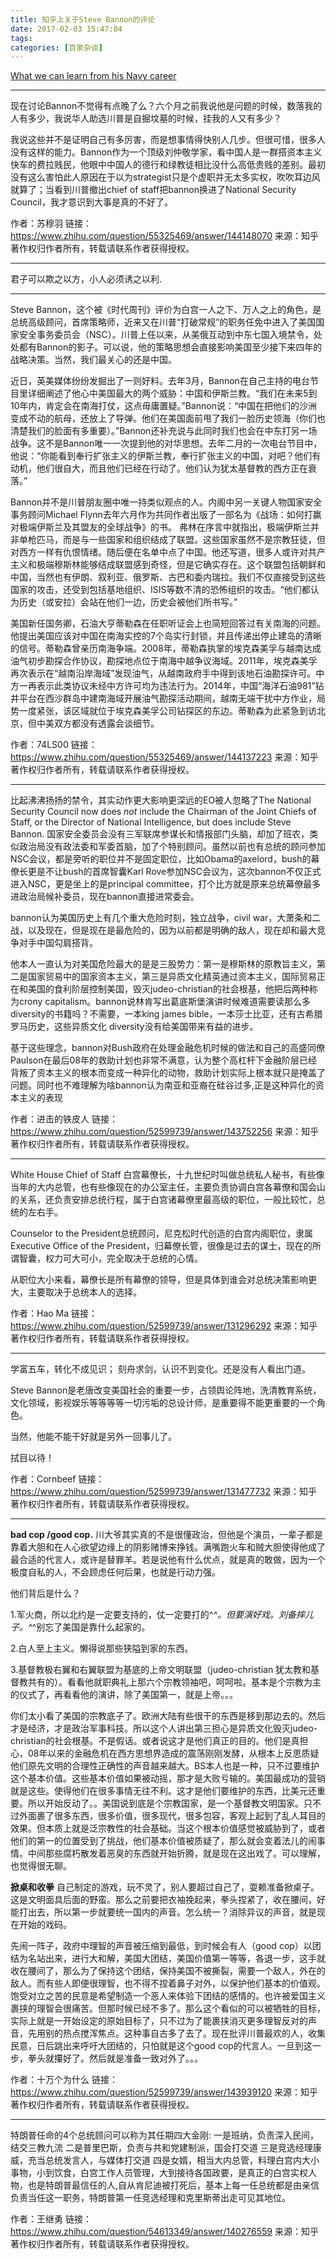 ```yaml
---
title: 知乎上关于Steve Bannon的评论
date: 2017-02-03 15:47:04
tags:
categories: [百家杂谈]
---
```


[What we can learn from his Navy career](https://www.navytimes.com/articles/nav-bannon-career)


***

现在讨论Bannon不觉得有点晚了么？六个月之前我说他是问题的时候，数落我的人有多少，我说华人助选川普是自掘坟墓的时候，挂我的人又有多少？

我说这些并不是证明自己有多厉害，而是想事情得快别人几步。但很可惜，很多人没有这样的能力。Bannon作为一个顶级刘仲敬学家，看中国人是一群搭资本主义快车的费拉贱民，他眼中中国人的德行和绿教徒相比没什么高低贵贱的差别。最初没有这么害怕此人原因在于以为strategist只是个虚职并无太多实权，吹吹耳边风就算了；当看到川普撤出chief of staff把bannon换进了National Security Council，我才意识到大事是真的不好了。

作者：苏穆羽
链接：https://www.zhihu.com/question/55325469/answer/144148070
来源：知乎
著作权归作者所有，转载请联系作者获得授权。

***

君子可以欺之以方，小人必须诱之以利.

***

Steve Bannon，这个被《时代周刊》评价为白宫一人之下、万人之上的角色，是总统高级顾问，首席策略师，近来又在川普“打破常规”的职务任免中进入了美国国家安全事务委员会（NSC）。川普上任以来，从美俄互动到中东七国入境禁令，处处都有Bannon的影子。可以说，他的策略思想会直接影响美国至少接下来四年的战略决策。当然，我们最关心的还是中国。

近日，英美媒体纷纷发掘出了一则好料。去年3月，Bannon在自己主持的电台节目里详细阐述了他心中美国最大的两个威胁：中国和伊斯兰教。“我们在未来5到10年内，肯定会在南海打仗，这点毋庸置疑。”Bannon说：“中国在把他们的沙洲变成不动的航母，还放上了导弹。他们在美国面前甩了我们一脸历史领海（你们也清楚我们的脸面有多重要）。”Bannon还补充说与此同时我们也会在中东打另一场战争。这不是Bannon唯一一次提到他的对华思想。去年二月的一次电台节目中，他说：“你能看到奉行扩张主义的伊斯兰教，奉行扩张主义的中国，对吧？他们有动机，他们很自大，而且他们已经在行动了。他们认为犹太基督教的西方正在衰落。”

Bannon并不是川普朋友圈中唯一持类似观点的人。内阁中另一关键人物国家安全事务顾问Michael Flynn去年六月作为共同作者出版了一部名为《战场：如何打赢对极端伊斯兰及其盟友的全球战争》的书。 弗林在序言中就指出，极端伊斯兰并非单枪匹马，而是与一些国家和组织结成了联盟。这些国家虽然不是宗教狂徒，但对西方一样有仇恨情绪。随后便在名单中点了中国。他还写道，很多人或许对共产主义和极端穆斯林能够结成联盟感到奇怪，但是它确实存在。这个联盟包括朝鲜和中国，当然也有伊朗、叙利亚、俄罗斯、古巴和委内瑞拉。我们不仅直接受到这些国家的攻击，还受到包括基地组织、ISIS等数不清的恐怖组织的攻击。“他们都认为历史（或安拉）会站在他们一边，历史会被他们所书写。”

美国新任国务卿，石油大亨蒂勒森在任职听证会上也简短回答过有关南海的问题。他提出美国应该对中国在南海实控的7个岛实行封锁，并且传递出停止建岛的清晰的信号。蒂勒森曾亲历南海争端。2008年，蒂勒森执掌的埃克森美孚与越南达成油气初步勘探合作协议，勘探地点位于南海中越争议海域。2011年，埃克森美孚再次表示在“越南沿岸海域”发现油气，从越南政府手中得到该地石油勘探许可。中方一再表示此类协议未经中方许可均为违法行为。2014年，中国“海洋石油981”钻井平台在西沙群岛中建南海域开展油气勘探活动期间，越南无端干扰中方作业，局势一度紧张，该区域就位于埃克森美孚公司钻探区的东边。蒂勒森为此紧急到访北京，但中美双方都没有透露会谈细节。

作者：74LS00
链接：https://www.zhihu.com/question/55325469/answer/144137223
来源：知乎
著作权归作者所有，转载请联系作者获得授权。

***

比起沸沸扬扬的禁令，其实动作更大影响更深远的EO被人忽略了The National Security Council now does *not* include the Chairman of the Joint Chiefs of Staff, or the Director of National Intelligence, but does include Steve Bannon. 国家安全委员会没有三军联席参谋长和情报部门头脑，却加了班农，类似政治局没有政法委和军委首脑，加了个特别顾问。虽然以前也有总统的顾问参加NSC会议，都是旁听的职位并不是固定职位，比如Obama的axelord，bush的幕僚长更是不让bush的首席智囊Karl Rove参加NSC会议为，这次bannon不仅正式进入NSC，更是坐上的是principal committee，打个比方就是原来总统幕僚最多进政治局候补委员，现在bannon直接进常委会。

bannon认为美国历史上有几个重大危险时刻，独立战争，civil war，大萧条和二战，以及现在，但是现在是最危险的，因为以前都是明确的敌人，现在却和最大竞争对手中国勾肩搭背。

他本人一直认为对美国危险最大的是是三股势力：第一是穆斯林的原教旨主义，第二是国家贸易中的国家资本主义，第三是异质文化精英通过资本主义，国际贸易正在和美国的食利阶层控制美国，毁灭judeo-christian的社会根基，他把后两种称为crony capitalism。bannon说林肯写出葛底斯堡演讲时候难道需要读那么多diversity的书籍吗？不需要，一本king james bible，一本莎士比亚，还有古希腊罗马历史，这些异质文化 diversity没有给美国带来有益的进步。

基于这些理念，bannon对Bush政府在处理金融危机时候的做法和自己的高盛同僚Paulson在最后08年的救助计划也非常不满意，认为整个高杠杆下金融阶层已经背叛了资本主义的根本而变成一种异化的动物，救助计划实际上根本就只是掩盖了问题。同时也不难理解为啥bannon认为南亚和亚裔在硅谷过多,正是这种异化的资本主义的表现

作者：进击的铁皮人
链接：https://www.zhihu.com/question/52599739/answer/143752256
来源：知乎
著作权归作者所有，转载请联系作者获得授权。

***

White House Chief of Staff 白宫幕僚长，十九世纪时叫做总统私人秘书，有些像当年的大内总管，也有些像现在的办公室主任，主要负责协调白宫各幕僚和国会山的关系，还负责安排总统行程，属于白宫诸幕僚里最高级的职位，一般比较忙，总统的左右手。

Counselor to the President总统顾问，尼克松时代创造的白宫内阁职位，隶属 Executive Office of the President，归幕僚长管，很像是过去的谋士，现在的所谓智囊，权力可大可小，完全取决于总统的心情。

从职位大小来看，幕僚长是所有幕僚的领导，但是具体到谁会对总统决策影响更大，主要取决于总统本人的选择。

作者：Hao Ma
链接：https://www.zhihu.com/question/52599739/answer/131296292
来源：知乎
著作权归作者所有，转载请联系作者获得授权。

***

学富五车，转化不成见识； 刻舟求剑，认识不到变化。还是没有人看出门道。

Steve Bannon是老唐改变美国社会的重要一步，占领舆论阵地，洗清教育系统，文化领域，影视娱乐等等等等一切污垢的总设计师，是重要得不能更重要的一个角色。

当然，他能不能干好就是另外一回事儿了。

拭目以待！

作者：Cornbeef
链接：https://www.zhihu.com/question/52599739/answer/131477732
来源：知乎
著作权归作者所有，转载请联系作者获得授权。

***

**bad cop /good cop.**
川大爷其实真的不是很懂政治，但他是个演员，一辈子都是靠着大胆和在人心欲望边缘上的阴影赌博来挣钱。满嘴跑火车和贼大胆使得他成了最合适的代言人，或许是替罪羊。若是说他有什么优点，就是真的敢做，因为一个极度自私的人，不会顾虑任何后果，也就是行动力强。

他们背后是什么？

1.军火商，所以北约是一定要支持的，仗一定要打的^_^。但要演好戏。刘备摔儿子。^_^别忘了美国是靠什么起家的。

2.白人至上主义。懒得说那些狭隘到家的东西。

3.基督教极右翼和右翼联盟为基底的上帝文明联盟（judeo-christian 犹太教和基督教共有的）。看看他就职典礼上那六个宗教领袖吧，呵呵啦。基本是个宗教为主的仪式了，再看看他的演讲，除了美国第一，就是上帝。。。

你们太小看了美国的宗教底子了。欧洲大陆有些很干的东西是移到那边去的。然后才是经济，才是政治军事科技。所以这个人讲出第三担心是异质文化毁灭judeo-christian的社会根基。不是假话。或者说这才是他们真正的目的。他们是真担心，08年以来的金融危机在西方思想界造成的震荡刚刚发酵，从根本上反思质疑他们原先文明的合理性正确性的声音越来越大。BS本人也是一种，只不过要维护这个基本价值。这些基本价值如果被动摇，那才是大败亏输的。美国最成功的营销就是这些。使得他们在很多事情无往不利。这才是他们要维护的东西，比美元还重要。所以开始反动了。。美国说到底是个宗教国家，是一个基督教文明国家。只不过外面裹了很多东西，很多价值，很多现代，很多包容，客观上起到了乱人耳目的效果。但本质上就是泛宗教性的社会基础。当这个根本价值感觉被威胁到了，或者他们的第一的位置受到了挑战，他们基本价值被质疑了，那么就会变着法儿的闹事情。中间那些腐朽散发着恶臭的东西就开始折腾，就是现在这出戏了。可以理解，也觉得很无聊。

**掀桌和收拳**
自己制定的游戏，玩不灵了，别人要超过自己了，耍赖准备掀桌子。这是文明面具后面的野蛮。那么之前要把衣袖挽起来，拳头捏紧了，收在腰间，好能打出去，所以第一步就要统一国内的声音。怎么统一？消除异议的声音，就是现在开始的戏码。

先闹一阵子，政府中理智的声音被压缩到最低，到时候会有人（good cop）以团结为名站出来，进行大和解，美国大团结，美国价值第一等等，各退一步，这手就收在腰间了，那么为了保持这个团结，保持美国不被撕裂，需要一个敌人，外在的敌人。而有些人即便很理智，也不得不捏着鼻子对外，以保护他们基本的价值观。饱受对立之苦的民意是希望制造一个恶人来体验下团结的感情的。也许被爱国主义裹挟的理智会很痛苦。但那时候已经不多了。那么这个看似的可以被牺牲的目标，实际上就是一开始设定的原始目标了，只不过为了能裹挟消灭更多理智反对的声音，先用别的热点搅浑焦点。这种事自古多了去了。现在批评川普最欢的人，收集民意，日后跳出来呼吁大团结的，只怕就是这个good cop的代言人。一旦到这一步，拳头就攥好了。然后就是准备一致对外了。。。


作者：十万个为什么
链接：https://www.zhihu.com/question/52599739/answer/143939120
来源：知乎
著作权归作者所有，转载请联系作者获得授权。

***

特朗普任命的4个总统顾问可以称为其任期四大金刚:
一是班纳，负责深入民间，结交三教九流
二是普里巴斯，负责与共和党建制派，国会打交道
三是竞选经理康威，充当总统发言人，与媒体打交道
四是女婿，相当大内总管，料理白宫内大小事物，小到饮食，白宫工作人员管理，大到接待各国政要，是真正的白宫实权人物，也是特朗普最信任的人,自从肯尼迪被打死后，基本上每一任总统都是由亲信负责当任这一职务，特朗普第一任竞选经理和克里斯蒂出走可见其地位。

作者：王继勇
链接：https://www.zhihu.com/question/54613349/answer/140276559
来源：知乎
著作权归作者所有，转载请联系作者获得授权。
